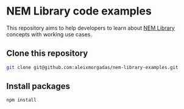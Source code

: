 # NEM Library code examples

This repository aims to help developers to learn about [NEM Library][nem-library] concepts with
working use cases.

## Clone this repository

```sh
git clone git@github.com:aleixmorgadas/nem-library-examples.git
```

## Install packages

```sh
npm install
```

[nem-library]: https://aleixmorgadas.github.io/nem-library-docs/